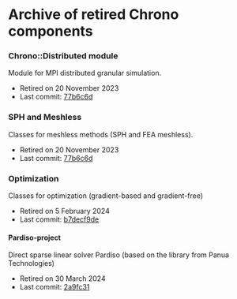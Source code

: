 Archive of retired Chrono components
====================================

### Chrono::Distributed module

Module for MPI distributed granular simulation.

- Retired on 20 November 2023
- Last commit: [77b6c6d](https://github.com/projectchrono/chrono/commit/77b6c6df997f7ffbaa777735d4fa2a49caab4417)


### SPH and Meshless

Classes for meshless methods (SPH and FEA meshless).

- Retired on 20 November 2023
- Last commit: [77b6c6d](https://github.com/projectchrono/chrono/commit/77b6c6df997f7ffbaa777735d4fa2a49caab4417)


### Optimization 

Classes for optimization (gradient-based and gradient-free)

- Retired on 5 February 2024
- Last commit: [b7decf9de](https://github.com/projectchrono/chrono/commit/b7decf9de3cabc8cd43994c3ab0706bacd138d58)

#### Pardiso-project

Direct sparse linear solver Pardiso (based on the library from Panua Technologies)

- Retired on 30 March 2024
- Last commit: [2a9fc31](https://github.com/projectchrono/chrono/commit/2a9fc319a723ca48576698cc6c84d2b6702f272b)

